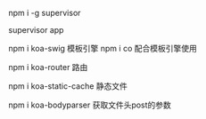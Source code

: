 
npm i -g supervisor

supervisor app

npm i koa-swig 模板引擎
npm i co 配合模板引擎使用

npm i koa-router 路由

npm i koa-static-cache 静态文件


npm i koa-bodyparser 获取文件头post的参数
